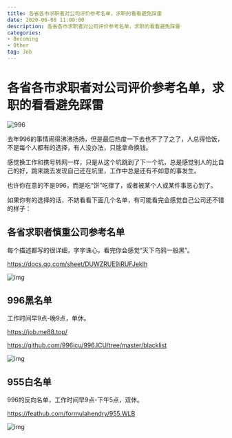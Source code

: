 ```yaml
---
title: 各省各市求职者对公司评价参考名单，求职的看看避免踩雷
date: 2020-06-08 11:00:00
description: 各省各市求职者对公司评价参考名单，求职的看看避免踩雷
categories:
- Becoming
- Other
tag: Job
---
```


# 各省各市求职者对公司评价参考名单，求职的看看避免踩雷

![996](https://image.naqub.cn//img/20200526012309.jpg)

去年996的事情闹得沸沸扬扬，但是最后热度一下去也不了了之了，人总得恰饭，不是每个人都有的选择，有人没办法，只能拿命换钱。

感觉换工作和携号转网一样，只是从这个坑跳到了下一个坑，总是感觉别人的比自己的好，跳来跳去发现自己还在坑里，工作中总是还有不如意的事发生。

也许你在意的不是996，而是吃“饼”吃撑了，或者被某个人或某件事恶心到了。

如果你有的选择的话，不妨看看下面几个名单，有可能看完会感觉自己公司还不错的样子：

 

## 各省求职者慎重公司参考名单

每个描述都写的很详细，字字诛心，看完你会感觉“天下乌鸦一般黑”。

https://docs.qq.com/sheet/DUWZRUE9iRUFJeklh

![img](https://image.naqub.cn//img/20200526020134.jpg)

 

## 996黑名单

工作时间早9点-晚9点，单休。

https://job.me88.top/

https://github.com/996icu/996.ICU/tree/master/blacklist

![img](https://image.naqub.cn//img/20200526020354.jpg)

 

## 955白名单

996的反向名单，工作时间早9点-下午5点，双休。

https://feathub.com/formulahendry/955.WLB

![img](https://image.naqub.cn//img/20200526020438.jpg)